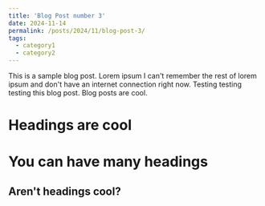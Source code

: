 ```yaml
---
title: 'Blog Post number 3'
date: 2024-11-14
permalink: /posts/2024/11/blog-post-3/
tags:
  - category1
  - category2
---
```


This is a sample blog post. Lorem ipsum I can't remember the rest of lorem ipsum and don't have an internet connection right now. Testing testing testing this blog post. Blog posts are cool.

Headings are cool
======

You can have many headings
======

Aren't headings cool?
------